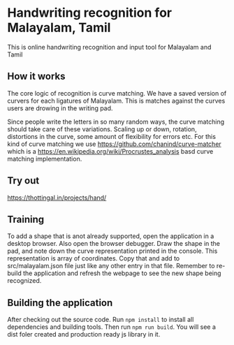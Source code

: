 Handwriting recognition for Malayalam, Tamil
============================================

This is online handwriting recognition and input tool for Malayalam and Tamil

How it works
------------
The core logic of recognition is curve matching. We have a saved version of curvers for each ligatures of Malayalam. This is matches against the curves users are drowing in the writing pad.

Since people write the letters in so many random ways, the curve matching should take care of these variations. Scaling up or down, rotation, distortions in the curve, some amount of flexibility for errors etc. For this kind of curve matching we use https://github.com/chanind/curve-matcher which is a https://en.wikipedia.org/wiki/Procrustes_analysis basd curve matching implementation.

Try out
-------

https://thottingal.in/projects/hand/

Training
--------

To add a shape that is anot already supported, open the application in a desktop browser. Also open the browser debugger. Draw the shape in the pad, and note down the curve representation printed in the console. This representation is array of coordinates. Copy that and add to src/malayalam.json file just like any other entry in that file. Remember to re-build the application and refresh the webpage to see the new shape being recognized.

Building the application
------------------------

After checking out the source code. Run `npm install` to install all dependencies and building tools. Then run `npm run build`. You will see a dist foler created and production ready js library in it.
